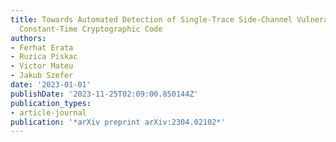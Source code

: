 ```yaml
---
title: Towards Automated Detection of Single-Trace Side-Channel Vulnerabilities in
  Constant-Time Cryptographic Code
authors:
- Ferhat Erata
- Ruzica Piskac
- Victor Mateu
- Jakub Szefer
date: '2023-01-01'
publishDate: '2023-11-25T02:09:00.850144Z'
publication_types:
- article-journal
publication: '*arXiv preprint arXiv:2304.02102*'
---
```

